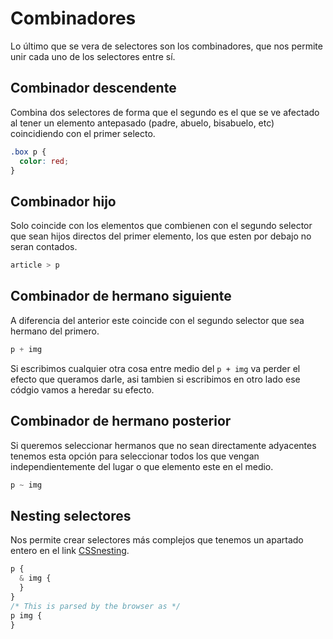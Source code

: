 # Combinadores

Lo último que se vera de selectores son los combinadores, que nos permite unir cada uno de los selectores entre sí.

## Combinador descendente

Combina dos selectores de forma que el segundo es el que se ve afectado al tener un elemento antepasado (padre, abuelo, bisabuelo, etc) coincidiendo con el primer selecto.

```css
.box p {
  color: red;
}
```

## Combinador hijo

Solo coincide con los elementos que combienen con el segundo selector que sean hijos directos del primer elemento, los que esten por debajo no seran contados.

```css
article > p
```

## Combinador de hermano siguiente

A diferencia del anterior este coincide con el segundo selector que sea hermano del primero.

``` css
p + img
```

Si escribimos cualquier otra cosa entre medio del `p + img` va perder el efecto que queramos darle, asi tambien si escribimos en otro lado ese códgio vamos a heredar su efecto.

## Combinador de hermano posterior

Si queremos seleccionar hermanos que no sean directamente adyacentes tenemos esta opción para seleccionar todos los que vengan independientemente del lugar o que elemento este en el medio.

```css
p ~ img
```

## Nesting selectores

Nos permite crear selectores más complejos que tenemos un apartado entero en el link [CSSnesting](https://developer.mozilla.org/en-US/docs/Web/CSS/Nesting_selector).

```css
p {
  & img {
  }
}
/* This is parsed by the browser as */
p img {
}
```
